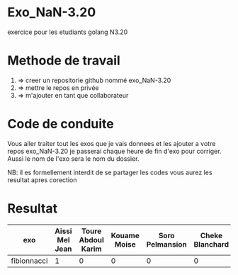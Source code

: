 # Exo_NaN-3.20
exercice pour les etudiants golang N3.20

# Methode de travail
1. => creer un repositorie github nommé exo_NaN-3.20
2. => mettre le repos en privée
3. => m'ajouter en tant que collaborateur 

# Code de conduite
Vous aller traiter tout les exos que je vais donnees et les ajouter a votre repos exo_NaN-3.20
je passerai chaque heure de fin d'exo pour corriger.
Aussi le nom de l'exo sera le nom du dossier.


NB: il es formellement interdit de se partager les codes 
    vous aurez les resultat apres corection


# Resultat

exo               | Aissi Mel Jean|Toure Abdoul Karim | Kouame Moise |Soro Pelmansion   | Cheke Blanchard |Diaby Ibrahim |
----------------- | -------------|-------------------|---------------|------------------|-----------------|--------------|
fibionnacci       |     1       | 0         |  0            | 0         | 0         |       1 |